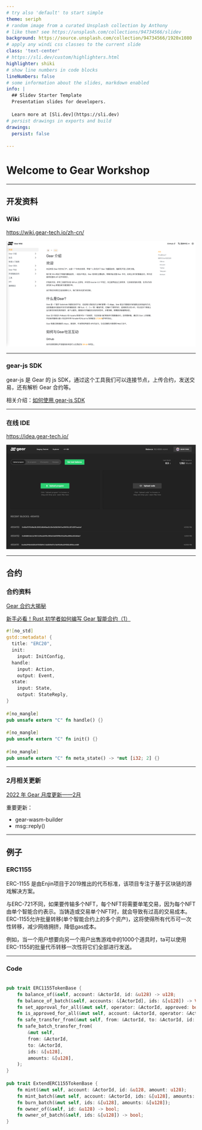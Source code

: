 ```yaml
---
# try also 'default' to start simple
theme: seriph
# random image from a curated Unsplash collection by Anthony
# like them? see https://unsplash.com/collections/94734566/slidev
background: https://source.unsplash.com/collection/94734566/1920x1080
# apply any windi css classes to the current slide
class: 'text-center'
# https://sli.dev/custom/highlighters.html
highlighter: shiki
# show line numbers in code blocks
lineNumbers: false
# some information about the slides, markdown enabled
info: |
  ## Slidev Starter Template
  Presentation slides for developers.

  Learn more at [Sli.dev](https://sli.dev)
# persist drawings in exports and build
drawings:
  persist: false

---
```


# Welcome to Gear Workshop

---

## 开发资料

### Wiki

https://wiki.gear-tech.io/zh-cn/

![](/img/wiki.png)

---

### gear-js SDK

gear-js 是 Gear 的 js SDK，通过这个工具我们可以连接节点，上传合约，发送交易，还有解析 Gear 合约等。

相关介绍：[如何使用 gear-js SDK](https://mp.weixin.qq.com/s/xwFhLISx2Pdi7p3u4Tn0IA)

---

### 在线 IDE

https://idea.gear-tech.io/

![](/img/ide.png)

---

## 合约

### 合约资料

[Gear 合约大揭秘](https://mp.weixin.qq.com/s/URoDFMWeWZYUEdIKNTZbyg)

[新手必看！Rust 初学者如何编写 Gear 智能合约（1）](https://mp.weixin.qq.com/s/Yal1kLNcbDijO8iuPmtlaQ)

```rust
#![no_std]
gstd::metadata! {
  title: "ERC20",
  init:
    input: InitConfig,
  handle:
    input: Action,
    output: Event,
  state:
    input: State,
    output: StateReply,
}

#[no_mangle]
pub unsafe extern "C" fn handle() {}

#[no_mangle]
pub unsafe extern "C" fn init() {}

#[no_mangle]
pub unsafe extern "C" fn meta_state() -> *mut [i32; 2] {}
```

---

### 2月相关更新

[2022 年 Gear 月度更新——2月](https://mp.weixin.qq.com/s/TpaBXsychE2PgokQzVKcAw)

重要更新：

- gear-wasm-builder
- msg::reply()

---

## 例子

### ERC1155

ERC-1155 是由Enjin项目于2019推出的代币标准，该项目专注于基于区块链的游戏解决方案。

与ERC-721不同，如果要传输多个NFT，每个NFT将需要单笔交易，因为每个NFT由单个智能合约表示。当铸造或交易单个NFT时，就会导致有过高的交易成本。ERC-1155允许批量转移(单个智能合约上的多个资产)，这将使得所有代币可一次性转移，减少网络拥挤，降低gas成本。

例如，当一个用户想要向另一个用户出售游戏中的1000个道具时，ta可以使用ERC-1155的批量代币转移一次性将它们全部进行发送。

---

### Code

```rust

pub trait ERC1155TokenBase {
    fn balance_of(&self, account: &ActorId, id: &u128) -> u128;
    fn balance_of_batch(&self, accounts: &[ActorId], ids: &[u128]) -> Vec<BalanceOfBatchReply>;
    fn set_approval_for_all(&mut self, operator: &ActorId, approved: bool);
    fn is_approved_for_all(&mut self, account: &ActorId, operator: &ActorId) -> &bool;
    fn safe_transfer_from(&mut self, from: &ActorId, to: &ActorId, id: &u128, amount: u128);
    fn safe_batch_transfer_from(
        &mut self,
        from: &ActorId,
        to: &ActorId,
        ids: &[u128],
        amounts: &[u128],
    );
}

pub trait ExtendERC1155TokenBase {
    fn mint(&mut self, account: &ActorId, id: &u128, amount: u128);
    fn mint_batch(&mut self, account: &ActorId, ids: &[u128], amounts: &[u128]);
    fn burn_batch(&mut self, ids: &[u128], amounts: &[u128]);
    fn owner_of(&self, id: &u128) -> bool;
    fn owner_of_batch(&self, ids: &[u128]) -> bool;
}
```
